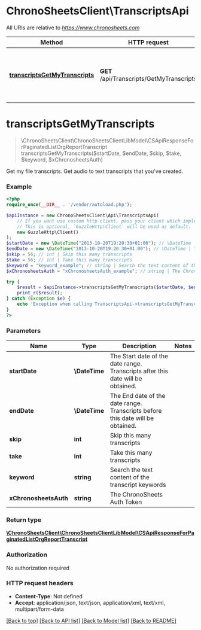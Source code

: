 # ChronoSheetsClient\TranscriptsApi

All URIs are relative to *https://www.chronosheets.com*

Method | HTTP request | Description
------------- | ------------- | -------------
[**transcriptsGetMyTranscripts**](TranscriptsApi.md#transcriptsGetMyTranscripts) | **GET** /api/Transcripts/GetMyTranscripts | Get my file transcripts.  Get audio to text transcripts that you&#39;ve created.


# **transcriptsGetMyTranscripts**
> \ChronoSheetsClient\ChronoSheetsClientLibModel\CSApiResponseForPaginatedListOrgReportTranscript transcriptsGetMyTranscripts($startDate, $endDate, $skip, $take, $keyword, $xChronosheetsAuth)

Get my file transcripts.  Get audio to text transcripts that you've created.

### Example
```php
<?php
require_once(__DIR__ . '/vendor/autoload.php');

$apiInstance = new ChronoSheetsClient\Api\TranscriptsApi(
    // If you want use custom http client, pass your client which implements `GuzzleHttp\ClientInterface`.
    // This is optional, `GuzzleHttp\Client` will be used as default.
    new GuzzleHttp\Client()
);
$startDate = new \DateTime("2013-10-20T19:20:30+01:00"); // \DateTime | The Start date of the date range.  Transcripts after this date will be obtained.
$endDate = new \DateTime("2013-10-20T19:20:30+01:00"); // \DateTime | The End date of the date range.  Transcripts before this date will be obtained.
$skip = 56; // int | Skip this many transcripts
$take = 56; // int | Take this many transcripts
$keyword = "keyword_example"; // string | Search the text content of the transcript keywords
$xChronosheetsAuth = "xChronosheetsAuth_example"; // string | The ChronoSheets Auth Token

try {
    $result = $apiInstance->transcriptsGetMyTranscripts($startDate, $endDate, $skip, $take, $keyword, $xChronosheetsAuth);
    print_r($result);
} catch (Exception $e) {
    echo 'Exception when calling TranscriptsApi->transcriptsGetMyTranscripts: ', $e->getMessage(), PHP_EOL;
}
?>
```

### Parameters

Name | Type | Description  | Notes
------------- | ------------- | ------------- | -------------
 **startDate** | **\DateTime**| The Start date of the date range.  Transcripts after this date will be obtained. |
 **endDate** | **\DateTime**| The End date of the date range.  Transcripts before this date will be obtained. |
 **skip** | **int**| Skip this many transcripts |
 **take** | **int**| Take this many transcripts |
 **keyword** | **string**| Search the text content of the transcript keywords |
 **xChronosheetsAuth** | **string**| The ChronoSheets Auth Token |

### Return type

[**\ChronoSheetsClient\ChronoSheetsClientLibModel\CSApiResponseForPaginatedListOrgReportTranscript**](../Model/CSApiResponseForPaginatedListOrgReportTranscript.md)

### Authorization

No authorization required

### HTTP request headers

 - **Content-Type**: Not defined
 - **Accept**: application/json, text/json, application/xml, text/xml, multipart/form-data

[[Back to top]](#) [[Back to API list]](../../README.md#documentation-for-api-endpoints) [[Back to Model list]](../../README.md#documentation-for-models) [[Back to README]](../../README.md)

